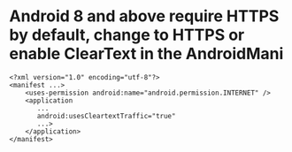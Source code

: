 # Android 8 and above require HTTPS by default, change to HTTPS or enable ClearText in the AndroidMani

```text
<?xml version="1.0" encoding="utf-8"?>
<manifest ...>
    <uses-permission android:name="android.permission.INTERNET" />
    <application
       ...
       android:usesCleartextTraffic="true"
       ...>
    </application>
</manifest>
```

